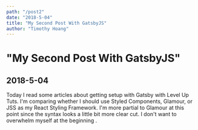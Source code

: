 ```yaml
---
path: "/post2"
date: "2018-5-04"
title: "My Second Post With GatsbyJS"
author: "Timothy Hoang"
---
```


# "My Second Post With GatsbyJS"
## 2018-5-04

Today I read some articles about getting setup with Gatsby with Level Up Tuts. I'm comparing whether I should use Styled Components, Glamour, or JSS as my React Styling Framework. I'm more partial to Glamour at this point since the syntax looks a little bit more clear cut. I don't want to overwhelm myself at the beginning .